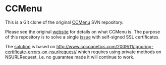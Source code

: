CCMenu
======

This is a Git clone of the original [CCMenu](http://sourceforge.net/projects/ccmenu/) SVN repository.

Please see the original [website](http://ccmenu.sourceforge.net/) for details on what CCMenu
is. The purpose of this repository is to solve a single [issue](http://sourceforge.net/tracker/?func=detail&aid=1878591&group_id=201142&atid=976374) with self-signed SSL
certificates.

The [solution](https://github.com/gorenje/ccmenu/commit/47073501f0918db112e09687807307941b1f6052) is based on http://www.cocoanetics.com/2009/11/ignoring-certificate-errors-on-nsurlrequest/
which requires using private methods on NSURLRequest, i.e. no guarantee made it will
continue to work.
